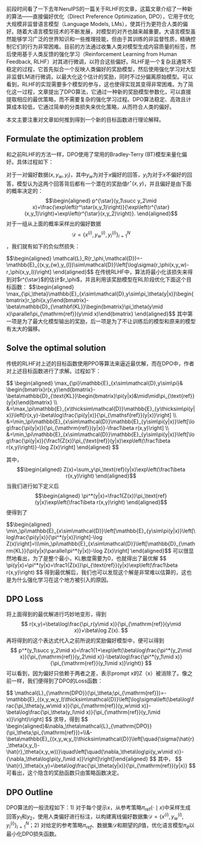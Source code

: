 前段时间看了一下去年NeruIPS的一篇关于RLHF的文章，这篇文章介绍了一种新的算法——直接偏好优化（Direct Preference Optimization, DPO），它用于优化大规模非监督语言模型（Language Models, LMs），使其行为更符合人类的偏好。随着大语言模型技术的不断发展，对模型的对齐也越来越重要。大语言模型虽然能够学习广泛的世界知识和一些推理技能，但由于其训练的非监督性质，精确控制它们的行为非常困难。目前的方法通过收集人类对模型生成内容质量的标签，然后使用基于人类反馈的强化学习（Reinforcement Learning from Human Feedback, RLHF）对其进行微调，以符合这些偏好。RLHF是一个复杂且通常不稳定的过程，它首先拟合一个反映人类偏好的奖励模型，然后使用强化学习对大型非监督LM进行微调，以最大化这个估计的奖励，同时不过分偏离原始模型。可以看到，RLHF的实现需要多个模型的参与，这也使得实现其变得非常困难。为了简化这一过程，文章提出了DPO算法，它通过一种新的奖励模型参数化，可以直接提取相应的最优策略，而不需要复杂的强化学习过程。DPO算法稳定、高效且计算成本较低，它通过简单的分类损失来优化策略，从而符合人类的偏好。

本文主要注重对文章如何推到得到一个新的目标函数进行理论解释。

## Formulate the optimization problem
和之前RLHF的方法一样，DPO使用了常用的Bradley-Terry (BT)模型来量化偏好。具体过程如下：

对于一对偏好数据$(x, y_w, y_l)$，其中$y_w$为对于$x$偏好的回答，$y_l$为对于$x$不偏好的回答，模型认为这两个回答背后都有一个潜在的奖励值$r^{\star}(x,y)$，并且偏好是由下面的概率决定的：
$$\begin{aligned} p^{\star}(y_1\succ y_2\mid x)=\frac{\exp\left(r^\star(x,y_1)\right)}{\exp\left(r^{\star}(x,y_1)\right)+\exp\left(r^{\star}(x,y_2)\right)}. \end{aligned}$$
对于一组从上面的概率采样出的偏好数据$$\mathcal{D}=\left\{x^{(i)},y_w^{(i)},y_l^{(i)}\right\}_{i=1}^N$$，我们就有如下的负似然损失：
<p>$$\begin{aligned} \mathcal{L}_R(r_\phi,\mathcal{D})=-\mathbb{E}_{(x,y_{w},y_{l})\sim\mathcal{D}}\left[\log\sigma(r_\phi(x,y_w)-r_\phi(x,y_l))\right] \end{aligned}$$
在传统RLHF中，算法将最小化该损失来得到对$r^{\star}$的估计$r_\phi$，并且利用该奖励模型在RL阶段优化下面这个目标函数：
$$\begin{aligned}
\max_{\pi_\theta}\mathbb{E}_{x\sim\mathcal{D},y\sim\pi_\theta(y|x)}\begin{bmatrix}r_\phi(x,y)\end{bmatrix}-\beta\mathbb{D}_{\mathbf{KL}}\begin{bmatrix}\pi_\theta(y\mid x)\parallel\pi_{\mathrm{ref}}(y\mid x)\end{bmatrix}
\end{aligned}$$
其中第一项是为了最大化模型输出的奖励，后一项是为了不让训练后的模型和原来的模型有太大的偏移。

## Solve the optimal solution

传统的RLHF对上述的目标函数使用PPO等算法来逼近最优解，而在DPO中，作者对上述目标函数进行了求解。过程如下：
<p>$$
\begin{aligned}
\max_{\pi}\mathbb{E}_{x\sim\mathcal{D},y\sim\pi}& \begin{bmatrix}r(x,y)\end{bmatrix}-\beta\mathbb{D}_{\text{KL}}\begin{bmatrix}\pi(y|x)&\mid\mid\pi_{\text{ref}}(y|x)\end{bmatrix}  \\
&=\max_\pi\mathbb{E}_{x\thicksim\mathcal{D}}\mathbb{E}_{y\thicksim\pi(y|x)}\left[r(x,y)-\beta\log\frac{\pi(y|x)}{\pi_{\mathsf{ref}}(y|x)}\right] \\
&=\min_\pi\mathbb{E}_{x\sim\mathcal{D}}\mathbb{E}_{y\sim\pi(y|x)}\left[\log\frac{\pi(y|x)}{\pi_{\mathrm{ref}}(y|x)}-\frac1\beta r(x,y)\right] \\
&=\min_\pi\mathbb{E}_{x\sim\mathcal{D}}\mathbb{E}_{y\sim\pi(y|x)}\left[\log\frac{\pi(y|x)}{\frac1{Z(x)}\pi_{\text{ref}}(y|x)\exp\left(\frac1\beta r(x,y)\right)}-\log Z(x)\right]
\end{aligned}
$$

其中，
$$\begin{aligned}
Z(x)=\sum_y\pi_\text{ref}(y|x)\exp\left(\frac1\beta r(x,y)\right)
\end{aligned}$$
当我们进行如下定义后
$$\begin{aligned}
\pi^*(y|x)=\frac1{Z(x)}\pi_\text{ref}(y|x)\exp\left(\frac1\beta r(x,y)\right)
\end{aligned}$$
便得到了
<p>$$\begin{aligned}
\min_\pi\mathbb{E}_{x\sim\mathcal{D}}\left[\mathbb{E}_{y\sim\pi(y|x)}\left[\log\frac{\pi(y|x)}{\pi^*(y|x)}\right]-\log Z(x)\right]=\\\min_\pi\mathbb{E}_{x\sim\mathcal{D}}\left[\mathbb{D}_{\mathrm{KL}}(\pi(y|x)\parallel\pi^*(y|x))-\log Z(x)\right]
\end{aligned}$$
可以很显然地看出，为了是整个最小，KL散度需要为0，也就得出了最优解
$$
\pi(y|x)=\pi^*(y|x)=\frac1{Z(x)}\pi_{\text{ref}}(y|x)\exp\left(\frac1\beta r(x,y)\right)
$$
得到最优解后，我们也可以发现这个解是非常难以估算的，这也是为什么强化学习在这个地方被引入的原因。


## DPO Loss

将上面得到的最优解进行巧妙地变形，得到
$$
r(x,y)=\beta\log\frac{\pi_r(y\mid x)}{\pi_{\mathrm{ref}}(y\mid x)}+\beta\log Z(x).
$$
再将得到的这个表达式代入之前所说的奖励偏好模型中，便可以得到
$$
p^*(y_1\succ y_2\mid x)=\frac1{1+\exp\left(\beta\log\frac{\pi^*(y_2\mid x)}{\pi_{\mathrm{ref}}(y_2\mid x)}-\beta\log\frac{\pi^*(y_1\mid x)}{\pi_{\mathrm{ref}}(y_1\mid x)}\right)}
$$
可以看到，因为偏好只依赖于两者之差，表示prompt x的Z（x）被消除了。像之前一样，我们便得到了DPO的Loss函数：
<p>$$
\mathcal{L}_{\mathrm{DPO}}(\pi_\theta;\pi_{\mathrm{ref}})=-\mathbb{E}_{(x,y_w,y_l)\thicksim\mathcal{D}}\left[\log\sigma\left(\beta\log\frac{\pi_\theta(y_w\mid x)}{\pi_{\mathrm{ref}}(y_w\mid x)}-\beta\log\frac{\pi_\theta(y_l\mid x)}{\pi_{\mathrm{ref}}(y_l\mid x)}\right)\right]
$$
求导，得到
$$
\begin{aligned}&\nabla_\theta\mathcal{L}_{\mathrm{DPO}}(\pi_\theta;\pi_{\mathrm{ref}})=\\&-\beta\mathbb{E}_{(x,y_w,y_l)\thicksim\mathcal{D}}\left[\quad{\sigma(\hat{r}_\theta(x,y_l)-\hat{r}_\theta(x,y_w))}\quad\left[\quad{\nabla_\theta\log\pi(y_w\mid x)}-{\nabla_\theta\log\pi(y_l\mid x)}\right]\right]\end{aligned}
$$
其中，
$$
\hat{r}_\theta(x,y)=\beta\log\frac{\pi_\theta(y|x)}{\pi_{\mathrm{ref}}(y|x)}
$$
可看出，这个隐含的奖励函数只由策略函数决定。

## DPO Outline

DPO算法的一般流程如下：1) 对于每个提示$x$，从参考策略$\pi_{\text{ref}}(\cdot\mid x)$中采样生成回答$y_1$和$y_2$，使用人类偏好进行标注，以构建离线偏好数据集$\mathcal{D}=\left\{x^{(i)},y_w^{(i)},y_l^{(i)}\right\}_{i=1}^N$；2) 对给定的参考策略$\pi_{ref}$、数据集$\mathcal{D}$和期望的$\beta$值，优化语言模型$\pi_\theta$以最小化DPO损失函数。
